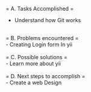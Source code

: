 = A. Tasks Accomplished =<br>
- Understand how Git works<br>
<br>
= B. Problems encountered =<br>
- Creating Login form In yii<br>
<br>
= C. Possible solutions =<br>
- Learn more about yii<br>
<br>
= D. Next steps to accomplish =<br>
- Create a web Design